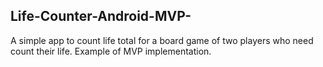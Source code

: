 ## Life-Counter-Android-MVP-
A simple app to count life total for a board game of two players who need count their life. Example of MVP implementation.
